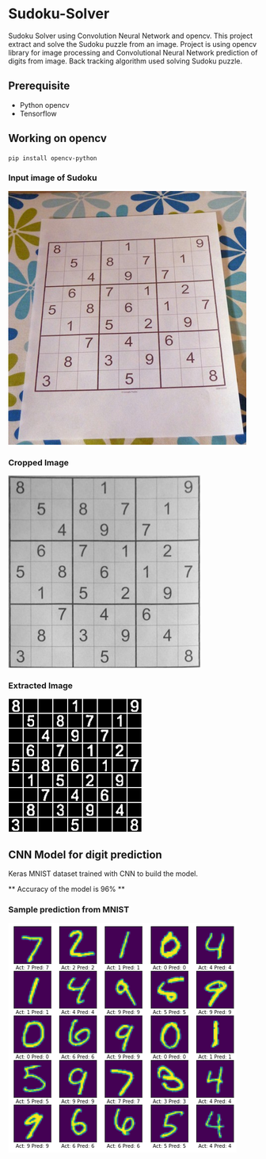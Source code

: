 # Sudoku-Solver

Sudoku Solver using Convolution Neural Network and opencv. This project extract and solve the Sudoku puzzle from an image. Project is using opencv library for image processing and Convolutional Neural Network prediction of digits from image. Back tracking algorithm used solving Sudoku puzzle.

## Prerequisite

- Python opencv
- Tensorflow

## Working on opencv

`pip install opencv-python`

### Input image of Sudoku
![Sudoku](images/Sudoku.jpeg)

### Cropped Image
![Cropped Image](images/Cropped_sudoku.jpg)

### Extracted Image
![Extracted Image](images/extract_sudoku.jpg)

## CNN Model for digit prediction
Keras MNIST dataset trained with CNN to build the model. 

** Accuracy of the model is 96% **

### Sample prediction from MNIST
![predictions](images/predictions.png)